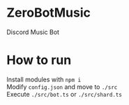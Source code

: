 # ZeroBotMusic
Discord Music Bot

# How to run
Install modules with `npm i`  
Modify `config.json` and move to `./src`  
Execute `./src/bot.ts` or `./src/shard.ts`  
